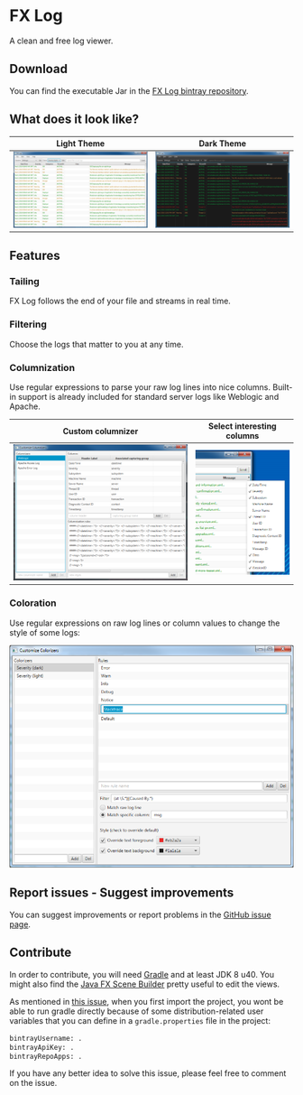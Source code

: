 # FX Log

A clean and free log viewer.

## Download

You can find the executable Jar in the
[FX Log bintray repository](https://bintray.com/joffrey-bion/applications/fx-log/).

## What does it look like?

Light Theme                                                       |  Dark Theme
:----------------------------------------------------------------:|:----------------------------------------------:
![Main view (light theme)](doc/screenshots/main_light_theme.png)  |  ![Main view (dark theme)](doc/screenshots/main_dark_theme.png)

## Features

### Tailing

FX Log follows the end of your file and streams in real time.

### Filtering

Choose the logs that matter to you at any time.

### Columnization

Use regular expressions to parse your raw log lines into nice columns. Built-in support is already included for
standard server logs like Weblogic and Apache.

Custom columnizer                                                   |  Select interesting columns
:------------------------------------------------------------------:|:----------------------------------------------:
![Customize Columnizers](doc/screenshots/customize_columnizers.png) | ![Show/hide columns](doc/screenshots/hide_columns.png)

### Coloration

Use regular expressions on raw log lines or column values to change the style of some logs:

![Customize Colorizers](doc/screenshots/customize_colorizers.png)

## Report issues - Suggest improvements

You can suggest improvements or report problems in the [GitHub issue page](https://github.com/joffrey-bion/fx-log/issues).

## Contribute

In order to contribute, you will need [Gradle](http://gradle.org/gradle-download/) and at least JDK 8 u40.
You might also find the [Java FX Scene Builder](http://gluonhq.com/open-source/scene-builder/) pretty useful to edit
the views.

As mentioned in [this issue](https://github.com/joffrey-bion/fx-log/issues/6), when you first import the project, you
wont be able to run gradle directly because of some distribution-related user variables that you can define in a
`gradle.properties` file in the project:

    bintrayUsername: .
    bintrayApiKey: .
    bintrayRepoApps: .

If you have any better idea to solve this issue, please feel free to comment on the issue.